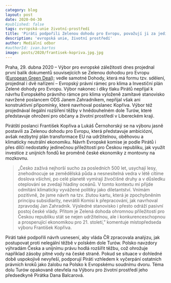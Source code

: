 ```yaml
---
category: blog
layout: post
date: 2020-04-30
#published: false
tags: evropská-unie životní-prostředí
title: 'Piráti podpořili Zelenou dohodu pro Evropu, považují ji za jedinečnou příležitost pro českou ekonomiku'
description: 'evropská unie, životní prostředí'
author: Mediální odbor
#authorId: ivan.bartos
image: posts/2020/frantisek-kopriva.jpg.jpg
---
```


Praha, 29. dubna 2020 – Výbor pro evropské záležitosti dnes projednal první balík dokumentů souvisejících se Zelenou dohodou pro Evropu ([European Green Deal](https://ec.europa.eu/info/strategy/priorities-2019-2024/european-green-deal_cs)); vedle samotné Dohody, která má formu tzv. sdělení, projednal i dvě nařízení – Evropský právní rámec pro klima a Investiční plán Zelené dohody pro Evropu. Výbor nakonec i díky tlaku Pirátů nepřijal k návrhu Evropského právního rámce pro klima vyloženě zamítavé stanovisko navržené poslancem ODS Janem Zahradníkem, nepřijal však ani konstruktivní připomínky, které navrhoval poslanec Kopřiva. Výbor též projednával ilegální rozšíření těžby v hnědouhelném dole Turów, které představuje ohrožení pro občany a životní prostředí v Libereckém kraji. 

Pirátští poslanci František Kopřiva a Lukáš Černohorský se na výboru jasně postavili za Zelenou dohodu pro Evropu, která představuje ambiciózní, avšak nezbytný plán transformace EU na udržitelnou, oběhovou a klimaticky neutrální ekonomiku. Návrh Evropské komise je podle Pirátů i přes dílčí nedostatky jedinečnou příležitostí pro Českou republiku, jak využít investice z unijních fondů ke proměně české ekonomiky z montovny na mozkovnu.

> „Česko zažívá nejhorší sucho za posledních 500 let, usychají lesy, znehodnocuje se zemědělská půda a nesnesitelná vedra v létě cítíme doslova všichni, po celé planetě vymírají živočišné druhy a v důsledku oteplování se zvedají hladiny oceánů. V tomto kontextu mi přijde odmítání klimaticky vyvážené politiky jako diletantství. Vnímám pozitivně, že jsme návrh na tzv. žlutou kartu, která je zpochybněním principu subsidiarity, nevrátili Komisi k přepracování, jak navrhoval zpravodaj Jan Zahradník. Výsledné stanovisko i přesto odráží pasivní postoj české vlády. Přitom je Zelená dohoda ohromnou příležitostí pro Českou republiku stát se nejen udržitelnou, ale i konkurenceschopnou a prosperující ekonomikou pro 21. století,” komentuje místopředseda výboru František Kopřiva. 

Piráti také podpořili návrh usnesení, aby vláda ČR zpracovala analýzu, jak postupovat proti nelegální těžbě v polském dole Turów. Polsko navzdory výhradám Česka a unijnímu právu hodlá rozšířit těžbu, což ohrožuje například zásoby pitné vody na české straně. Pokud se situace v dohledné době uspokojivě nevyřeší, podporují Piráti vzhledem k vyčerpání ostatních právních kroků jako žalobu na Polsko k Evropskému soudnímu dvoru. Téma dolu Turów opakovaně otevřela na Výboru pro životní prostředí jeho předsedkyně Pirátka Dana Balcarová.

 
